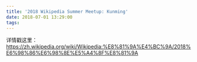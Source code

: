 ```yaml
---
title: '2018 Wikipedia Summer Meetup: Kunming'
date: 2018-07-01 13:29:00
tags:
---
```



详情戳这里：  https://zh.wikipedia.org/wiki/Wikipedia:%E8%81%9A%E4%BC%9A/2018%E6%98%86%E6%98%8E%E5%A4%8F%E8%81%9A